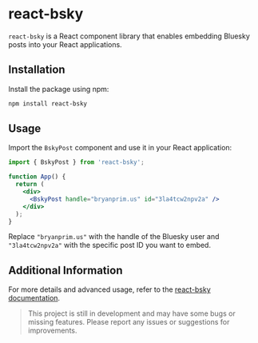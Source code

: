# react-bsky

`react-bsky` is a React component library that enables embedding Bluesky posts into your React applications.

## Installation

Install the package using npm:

```bash
npm install react-bsky
```

## Usage

Import the `BskyPost` component and use it in your React application:

```jsx
import { BskyPost } from 'react-bsky';

function App() {
  return (
    <div>
      <BskyPost handle="bryanprim.us" id="3la4tcw2npv2a" />
    </div>
  );
}
```

Replace `"bryanprim.us"` with the handle of the Bluesky user and `"3la4tcw2npv2a"` with the specific post ID you want to embed.

## Additional Information

For more details and advanced usage, refer to the [react-bsky documentation](https://react-bsky.vercel.app). 

> This project is still in development and may have some bugs or missing features. Please report any issues or suggestions for improvements.